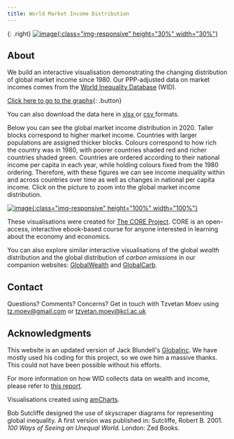 ```yaml
---
title: World Market Income Distribution
---
```



{: .right}
[![image](/img/core-logo-red.png){:class="img-responsive" height="30%" width="30%"}](http://www.core-econ.org/)

## About

We build an interactive visualisation demonstrating the changing distribution of global market income since 1980. Our PPP-adjusted data on market incomes comes from the [World Inequality Database](https://wid.world//) (WID).

[Click here to go to the graphs](html/fig_2020.html){: .button}

You can also download the data here in <a href="https://raw.githubusercontent.com/tzvetanmoev/GlobalMarketInc/master/wid_pretax_usd21_wide.xlsx" download ="download"> xlsx </a> or <a href="https://raw.githubusercontent.com/tzvetanmoev/GlobalMarketInc/master/wid_pretax_usd21_wide.csv" download ="download"> csv </a> formats.
 
Below you can see the global market income distribution in 2020. Taller blocks correspond to higher market income. Countries with larger populations are assigned thicker blocks. Colours correspond to how rich the country was in 1980, with poorer countries shaded red and richer countries shaded green. Countries are ordered according to their national income per capita in each year, while holding colours fixed from the 1980 ordering. Therefore, with these figures we can see income inequality within and across countries over time as well as changes in national per capita income. Click on the picture to zoom into the global market income distribution.

[![image](/img/fig_2020.png){:class="img-responsive" height="100%" width="100%"}](html/fig_2020.html)

These visualisations were created for [The CORE Project](http://www.core-econ.org/). CORE is an open-access, interactive ebook-based course for anyone interested in learning about the economy and economics.

You can also explore similar interactive visualisations of the global *wealth* distribution and the global distribution of *carbon emissions* in our companion websites: [GlobalWealth](https://tzvetanmoev.github.io/GlobalWealth/) and [GlobalCarb](https://tzvetanmoev.github.io/GlobalCarb/).


## Contact

Questions? Comments? Concerns? Get in touch with Tzvetan Moev using tz.moev@gmail.com or tzvetan.moev@kcl.ac.uk

## Acknowledgments

This website is an updated version of Jack Blundell's <a href="https://jackblun.github.io/Globalinc/">Globalinc</a>. We have mostly used his coding for this project, so we owe him a massive thanks. This could not have been possible without his efforts. 

For more information on how WID collects data on wealth and income, please refer to [this report](https://wid.world/news-article/2020-distributional-national-accounts-guidelines-dina/).

Visualisations created using [amCharts](https://www.amcharts.com/). 

Bob Sutcliffe designed the use of skyscraper diagrams for representing global inequality. A first version was published in: Sutcliffe, Robert B. 2001. *100 Ways of Seeing an Unequal World.* London: Zed Books.
